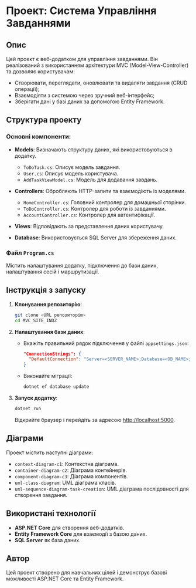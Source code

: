 # Проект: Система Управління Завданнями

## Опис
Цей проект є веб-додатком для управління завданнями. Він реалізований з використанням архітектури MVC (Model-View-Controller) та дозволяє користувачам:
- Створювати, переглядати, оновлювати та видаляти завдання (CRUD операції);
- Взаємодіяти з системою через зручний веб-інтерфейс;
- Зберігати дані у базі даних за допомогою Entity Framework.

## Структура проекту

### Основні компоненти:
- **Models**: Визначають структуру даних, які використовуються в додатку.
  - `ToDoTask.cs`: Описує модель завдання.
  - `User.cs`: Описує модель користувача.
  - `AddTaskViewModel.cs`: Модель для додавання завдань.

- **Controllers**: Обробляють HTTP-запити та взаємодіють із моделями.
  - `HomeController.cs`: Головний контролер для домашньої сторінки.
  - `ToDoController.cs`: Контролер для роботи із завданнями.
  - `AccountController.cs`: Контролер для автентифікації.

- **Views**: Відповідають за представлення даних користувачу.

- **Database**: Використовується SQL Server для збереження даних.

### Файл `Program.cs`
Містить налаштування додатку, підключення до бази даних, налаштування сесій і маршрутизації.

## Інструкція з запуску

1. **Клонування репозиторію**:
   ```bash
   git clone <URL репозиторію>
   cd MVC_SITE_INDZ
   ```

2. **Налаштування бази даних**:
   - Вкажіть правильний рядок підключення у файлі `appsettings.json`:
     ```json
     "ConnectionStrings": {
       "DefaultConnection": "Server=<SERVER_NAME>;Database=<DB_NAME>;Trusted_Connection=True;"
     }
     ```
   - Виконайте міграції:
     ```bash
     dotnet ef database update
     ```

3. **Запуск додатку**:
   ```bash
   dotnet run
   ```
   Відкрийте браузер і перейдіть за адресою [http://localhost:5000](http://localhost:5000).

## Діаграми
Проект містить наступні діаграми:
- `context-diagram-c1`: Контекстна діаграма.
- `container-diagram-c2`: Діаграма контейнерів.
- `component-diagram-c3`: Діаграма компонентів.
- `uml-class-diagram`: UML діаграма класів.
- `uml-sequence-diagram-task-creation`: UML діаграма послідовності для створення завдання.

## Використані технології
- **ASP.NET Core** для створення веб-додатків.
- **Entity Framework Core** для взаємодії з базою даних.
- **SQL Server** як база даних.

## Автор
Цей проект створено для навчальних цілей і демонструє базові можливості ASP.NET Core та Entity Framework.
